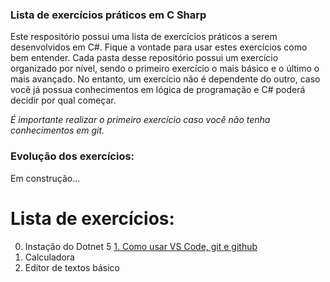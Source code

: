 ### Lista de exercícios práticos em C Sharp

Este respositório possui uma lista de exercícios práticos a serem desenvolvidos em C#. Fique a vontade para usar estes exercícios como bem entender.
Cada pasta desse repositório possui um exercício organizado por nível, sendo o primeiro exercício o mais básico e o último o mais avançado. No entanto, um exercício não é dependente do outro, caso você já possua conhecimentos em lógica de programação e C# poderá decidir por qual começar.

*É importante realizar o primeiro exercício caso você não tenha conhecimentos em git.*

### Evolução dos exercícios:

Em construção...

# Lista de exercícios:

0. Instação do Dotnet 5
[1. Como usar VS Code, git e github](/01_Introdução_VSCode_Git "1. Como usar VS Code, git e github")
2. Calculadora
3. Editor de textos básico
